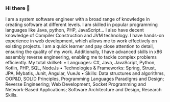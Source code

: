### Hi there 👋
I am a system software engineer with a broad range of knowledge in creating software at different levels. I am skilled in popular programming languages like Java, python, PHP, JavaScript... I also have decent knowledge of Compiler Construction and JVM technology. I have hands-on experience in web development, which allows me to work effectively on existing projects. I am a quick learner and pay close attention to detail, ensuring the quality of my work. Additionally, I have advanced skills in x86 assembly reverse engineering, enabling me to tackle complex problems efficiently. My total skillset: 
•	Languages: C#, Java, JavaScript, Python, Kotlin, PHP, SQL, NodeJs
•	Technologies & Frameworks: Spring, Strust, JPA, Mybatis, Junit, Angular, VueJs
•	Skills: Data structures and algorithms, OOP&D, SOLID Principles, Programming Languages Paradigms and Design; Reverse Engineering; Web Development, Socket Programming and Network-Based Applications; Software Architecture and Design, Research Skills.

<!--
**phubkhn/phubkhn** is a ✨ _special_ ✨ repository because its `README.md` (this file) appears on your GitHub profile.

Here are some ideas to get you started:

- 🔭 I’m currently working on ...
- 🌱 I’m currently learning ...
- 👯 I’m looking to collaborate on ...
- 🤔 I’m looking for help with ...
- 💬 Ask me about ...
- 📫 How to reach me: ...
- 😄 Pronouns: ...
- ⚡ Fun fact: ...
-->
